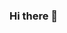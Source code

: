 ### Hi there 👋

<!--
**NehaSakeer1/NehaSakeer1** is a ✨ _special_ ✨ repository because its `README.md` (this file) appears on your GitHub profile.

Here are some ideas to get you started:

- 🔭 I’m currently studying at GECbh ...
- 🌱 I’m currently learning btech in electrical  ...
-->

